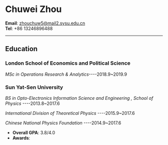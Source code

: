 # Chuwei Zhou   

**Email**:  zhouchuw5@mail2.sysu.edu.cn   
**Tel**: +86 13246896488


-------------------


## Education    
### London School of Economics and Political Science    

_MSc in Operations Research & Analytics_----2018.9~2019.9         

### Sun Yat-Sen University  


_BS in Opto-Electronics Information Science and Engineering , School of Physics_ ----2013.8~2017.6    

_International Division of Theoretical Physics_ ----2015.9~2017.6    

_Chinese National Physics Foundation_ ----2014.9~2017.6     

- **Overall GPA**: 3.8/4.0    
- **Awards**:    

